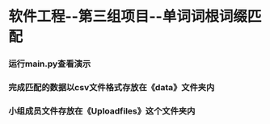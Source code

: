 # 软件工程--第三组项目--单词词根词缀匹配
### 运行main.py查看演示
### 完成匹配的数据以csv文件格式存放在《data》文件夹内
### 小组成员文件存放在《Uploadfiles》这个文件夹内

